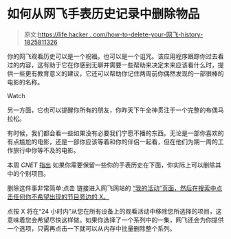 # 如何从网飞手表历史记录中删除物品

> 原文:[https://life hacker . com/how-to-delete-your-网飞-history-1825811326](https://lifehacker.com/how-to-delete-your-netflix-history-1825811326)

你的网飞观看历史可以是一个祝福，也可以是一个诅咒。该应用程序跟踪你过去看过的内容，这有助于它在你感到无聊并需要一些帮助来决定未来应该看什么时，提供一些更有教育意义的建议，它还可以帮助你记住两周前你偶然发现的一部很棒的电影的名称。

Watch

另一方面，它也可以提醒你所有的朋友，你昨天下午全神贯注于一个完整的布偶马拉松。

有时候，我们都会看一些如果没有必要我们宁愿不播的东西。无论是一部你喜欢的有点尴尬的电影，还是一部你应该等着和你的伴侣一起看，但在他们为期一周的工作旅行中你等不及的电影。

本周 *CNET* [指出](https://www.cnet.com/how-to/how-to-delete-your-netflix-history/) 如果你需要保留一些你的手表历史在下面，你实际上可以删除其中的个别项目。

删除这件事非常简单:点击 链接进入网飞网站的 [“我的活动”页面，然后在搜索中点击任何你不希望出现的节目旁边的 X。](https://www.netflix.com/WiViewingActivity)

点按 X 将在“24 小时内”从您在所有设备上的观看活动中移除您所选择的项目，这意味着您会希望尽快这样做。如果你选择了一个系列中的一集，网飞还会为你提供一个选项，只需再点击一下就可以从内存中批量删除整个系列。